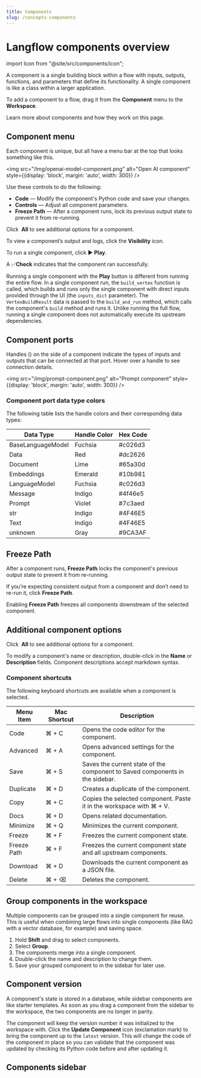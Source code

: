 ```yaml
---
title: Components
slug: /concepts-components
---
```


# Langflow components overview

import Icon from "@site/src/components/icon";

A component is a single building block within a flow with inputs, outputs, functions, and parameters that define its functionality. A single component is like a class within a larger application.

To add a component to a flow, drag it from the **Component** menu to the **Workspace**.

Learn more about components and how they work on this page.

## Component menu

Each component is unique, but all have a menu bar at the top that looks something like this.

<img src="/img/openai-model-component.png" alt="Open AI component" style={{display: 'block', margin: 'auto', width: 300}} />

Use these controls to do the following:

- **Code** — Modify the component's Python code and save your changes.
- **Controls** — Adjust all component parameters.
- **Freeze Path** — After a component runs, lock its previous output state to prevent it from re-running.

Click <Icon name="Ellipsis" aria-label="Horizontal ellipsis" /> **All** to see additional options for a component.

To view a component’s output and logs, click the <Icon name="View" aria-label="View icon" />**Visibility** icon.

To run a single component, click ▶️ **Play**.

A ✅**Check** indicates that the component ran successfully.

Running a single component with the **Play** button is different from running the entire flow. In a single component run, the `build_vertex` function is called, which builds and runs only the single component with direct inputs provided through the UI (the `inputs_dict` parameter). The  `VertexBuildResult` data is passed to the `build_and_run` method, which calls the component's `build` method and runs it. Unlike running the full flow, running a single component does not automatically execute its upstream dependencies.

## Component ports

Handles (<Icon name="Circle" size="16" aria-label="A circle on the side of a component" />) on the side of a component indicate the types of inputs and outputs that can be connected at that port. Hover over a handle to see connection details.

<img src="/img/prompt-component.png" alt="Prompt component" style={{display: 'block', margin: 'auto', width: 300}} />

### Component port data type colors

The following table lists the handle colors and their corresponding data types:

| Data Type | Handle Color | Hex Code |
|-----------|--------------|----------|
| BaseLanguageModel | Fuchsia | #c026d3 |
| Data | Red | #dc2626 |
| Document | Lime | #65a30d |
| Embeddings | Emerald | #10b981 |
| LanguageModel | Fuchsia | #c026d3 |
| Message | Indigo | #4f46e5 |
| Prompt | Violet | #7c3aed |
| str | Indigo | #4F46E5 |
| Text | Indigo | #4F46E5 |
| unknown | Gray | #9CA3AF |


## Freeze Path

After a component runs, **Freeze Path** locks the component's previous output state to prevent it from re-running.

If you’re expecting consistent output from a component and don’t need to re-run it, click **Freeze Path**.

Enabling **Freeze Path** freezes all components downstream of the selected component.


## Additional component options

Click <Icon name="Ellipsis" aria-label="Horizontal ellipsis" /> **All** to see additional options for a component.

To modify a component's name or description, double-click in the **Name** or **Description** fields. Component descriptions accept markdown syntax.

### Component shortcuts

The following keyboard shortcuts are available when a component is selected.

| Menu Item | Mac Shortcut | Description |
|-----------|----------|-------------|
| Code | ⌘ + C | Opens the code editor for the component. |
| Advanced | ⌘ + A | Opens advanced settings for the component. |
| Save | ⌘ + S | Saves the current state of the component to Saved components in the sidebar. |
| Duplicate | ⌘ + D | Creates a duplicate of the component. |
| Copy | ⌘ + C | Copies the selected component. Paste it in the workspace with ⌘ + V. |
| Docs | ⌘ + D | Opens related documentation. |
| Minimize | ⌘ + Q | Minimizes the current component. |
| Freeze | ⌘ + F | Freezes the current component state. |
| Freeze Path | ⌘ + F | Freezes the current component state and all upstream components. |
| Download | ⌘ + D | Downloads the current component as a JSON file. |
| Delete | ⌘ + ⌫ | Deletes the component. |

## Group components in the workspace

Multiple components can be grouped into a single component for reuse. This is useful when combining large flows into single components (like RAG with a vector database, for example) and saving space.

1. Hold **Shift** and drag to select components.
2. Select **Group**.
3. The components merge into a single component.
4. Double-click the name and description to change them.
5. Save your grouped component to in the sidebar for later use.

## Component version

A component's state is stored in a database, while sidebar components are like starter templates. As soon as you drag a component from the sidebar to the workspace, the two components are no longer in parity.

The component will keep the version number it was initialized to the workspace with. Click the **Update Component** icon (exclamation mark) to bring the component up to the `latest` version. This will change the code of the component in place so you can validate that the component was updated by checking its Python code before and after updating it.

## Components sidebar




